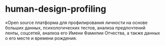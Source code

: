 # human-design-profiling

«Open source платформа для профилирования личности на основе больших данных, психологических тестов, анализа предпочтений ленты, соцсетей, анализа его Имени Фамилии Отчества, а также данных о его месте и времени рождения.
